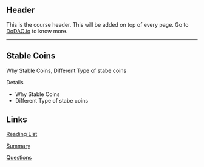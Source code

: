 ## Header
This is the course header. This will be added on top of every page. Go to [DoDAO.io](https://www.dodao.io) to know more.

---

## Stable Coins
 
Why Stable Coins, Different Type of stabe coins

Details 
* Why Stable Coins 
* Different Type of stabe coins


## Links
[Reading List](./../../generated/readings/blockchain_basics.md)

[Summary](./../../generated/summaries/blockchain_basics.md)

[Questions](./../../generated/questions/blockchain_basics.md)